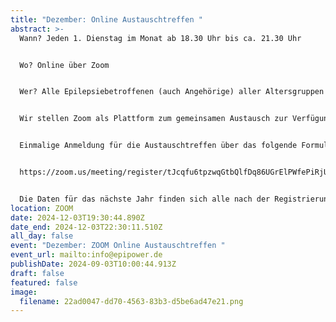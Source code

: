 ```yaml
---
title: "Dezember: Online Austauschtreffen "
abstract: >-
  Wann? Jeden 1. Dienstag im Monat ab 18.30 Uhr bis ca. 21.30 Uhr 


  Wo? Online über Zoom


  Wer? Alle Epilepsiebetroffenen (auch Angehörige) aller Altersgruppen


  Wir stellen Zoom als Plattform zum gemeinsamen Austausch zur Verfügung. Die Teilnehmer können in themenspezifische Breakoutsessions, um über alle verschiedenen Themen rund um Epilepsie, aber auch Privates zu diskutieren. Wir haben eine sehr lockere Atmosphäre und jeder kann kommen und gehen, wie es persönlich am angenehmsten ist.


  Einmalige Anmeldung für die Austauschtreffen über das folgende Formular:


  https://zoom.us/meeting/register/tJcqfu6tpzwqGtbQlfDq86UGrElPWfePiRjU


  Die Daten für das nächste Jahr finden sich alle nach der Registrierung bei Zoom.
location: ZOOM
date: 2024-12-03T19:30:44.890Z
date_end: 2024-12-03T22:30:11.510Z
all_day: false
event: "Dezember: ZOOM Online Austauschtreffen "
event_url: mailto:info@epipower.de
publishDate: 2024-09-03T10:00:44.913Z
draft: false
featured: false
image:
  filename: 22ad0047-dd70-4563-83b3-d5be6ad47e21.png
---
```

